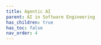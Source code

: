 ```yaml
---
title: Agentic AI
parent: AI in Software Engineering
has_children: true
has_toc: false
nav_order: 4
---
```

